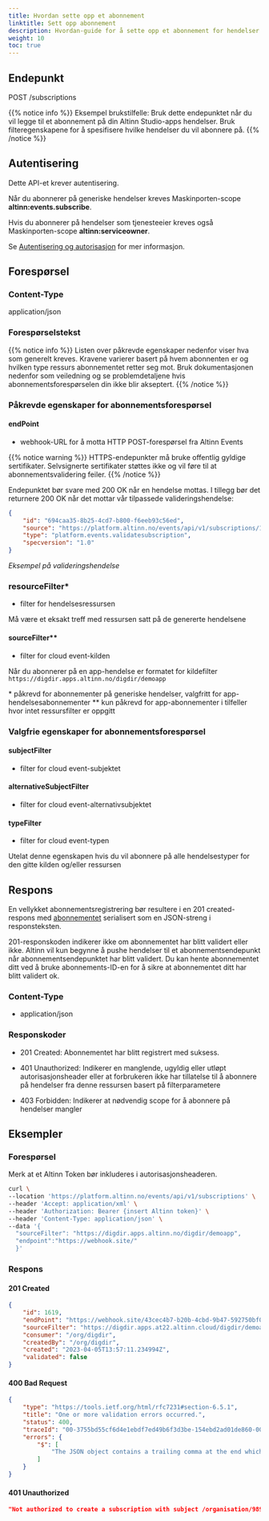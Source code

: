 ```yaml
---
title: Hvordan sette opp et abonnement
linktitle: Sett opp abonnement
description: Hvordan-guide for å sette opp et abonnement for hendelser fra en spesifikk ressurs
weight: 10
toc: true
---
```



## Endepunkt

POST /subscriptions

{{% notice info %}}
Eksempel brukstilfelle: Bruk dette endepunktet når du vil legge til et abonnement på din Altinn Studio-apps hendelser. Bruk filteregenskapene for å spesifisere hvilke hendelser du vil abonnere på. 
{{% /notice %}}

## Autentisering

Dette API-et krever autentisering.

Når du abonnerer på generiske hendelser kreves Maskinporten-scope __altinn:events.subscribe__.

Hvis du abonnerer på hendelser som tjenesteeier kreves også Maskinporten-scope __altinn:serviceowner__. 

Se [Autentisering og autorisasjon](../../../api/#autentisering-og-autorisasjon) for mer informasjon.


## Forespørsel

### Content-Type
application/json

### Forespørselstekst

{{% notice info %}}
Listen over påkrevde egenskaper nedenfor viser hva som generelt kreves.
Kravene varierer basert på hvem abonnenten er og hvilken type ressurs
abonnementet retter seg mot. Bruk dokumentasjonen nedenfor som veiledning og se problemdetaljene
hvis abonnementsforespørselen din ikke blir akseptert.
{{% /notice %}}

### Påkrevde egenskaper for abonnementsforespørsel

#### endPoint
- webhook-URL for å motta HTTP POST-forespørsel fra Altinn Events

{{% notice warning %}}
HTTPS-endepunkter må bruke offentlig gyldige sertifikater. Selvsignerte sertifikater støttes ikke og vil føre til at abonnementsvalidering feiler.
{{% /notice %}}

Endepunktet bør svare med 200 OK når en hendelse mottas. 
I tillegg bør det returnere 200 OK når det mottar vår tilpassede valideringshendelse:


```json
{
    "id": "694caa35-8b25-4cd7-b800-f6eeb93c56ed",
    "source": "https://platform.altinn.no/events/api/v1/subscriptions/1234",
    "type": "platform.events.validatesubscription",
    "specversion": "1.0"
}
```
_Eksempel på valideringshendelse_

### resourceFilter*
- filter for hendelsesressursen

Må være et eksakt treff med ressursen satt på de genererte hendelsene
#### sourceFilter**
- filter for cloud event-kilden

Når du abonnerer på en app-hendelse er formatet for kildefilter `https://digdir.apps.altinn.no/digdir/demoapp`

\* påkrevd for abonnementer på generiske hendelser, valgfritt for app-hendelsesabonnementer
\** kun påkrevd for app-abonnementer i tilfeller hvor intet ressursfilter er oppgitt 

### Valgfrie egenskaper for abonnementsforespørsel

#### subjectFilter
- filter for cloud event-subjektet

#### alternativeSubjectFilter
- filter for cloud event-alternativsubjektet

#### typeFilter
- filter for cloud event-typen

Utelat denne egenskapen hvis du vil abonnere på alle hendelsestyper for den gitte kilden og/eller ressursen

## Respons

En vellykket abonnementsregistrering bør resultere i en 201 created-respons med
[abonnementet](https://raw.githubusercontent.com/Altinn/altinn-events/main/src/Events/Models/Subscription.cs)
serialisert som en JSON-streng i responsteksten.

201-responskoden indikerer ikke om abonnementet har blitt validert eller ikke.
Altinn vil kun begynne å pushe hendelser til et abonnementsendepunkt når abonnementsendepunktet har blitt validert.
Du kan hente abonnementet ditt ved å bruke abonnements-ID-en for å sikre at abonnementet ditt har blitt validert ok.


### Content-Type
- application/json

### Responskoder
- 201 Created: Abonnementet har blitt registrert med suksess.



- 401 Unauthorized: Indikerer en manglende, ugyldig eller utløpt autorisasjonsheader eller at forbrukeren ikke har tillatelse
  til å abonnere på hendelser fra denne ressursen basert på filterparametere
- 403 Forbidden: Indikerer at nødvendig scope for å abonnere på hendelser mangler

## Eksempler

### Forespørsel

Merk at et Altinn Token bør inkluderes i autorisasjonsheaderen.

```bash
curl \
--location 'https://platform.altinn.no/events/api/v1/subscriptions' \
--header 'Accept: application/xml' \
--header 'Authorization: Bearer {insert Altinn token}' \
--header 'Content-Type: application/json' \
--data '{
  "sourceFilter": "https://digdir.apps.altinn.no/digdir/demoapp",
  "endpoint":"https://webhook.site/"
  }'
```

### Respons

#### 201 Created
```json
{
    "id": 1619,
    "endPoint": "https://webhook.site/43cec4b7-b20b-4cbd-9b47-592750bf06d1",
    "sourceFilter": "https://digdir.apps.at22.altinn.cloud/digdir/demoapp",
    "consumer": "/org/digdir",
    "createdBy": "/org/digdir",
    "created": "2023-04-05T13:57:11.234994Z",
    "validated": false
}
```

#### 400 Bad Request
```json
{
    "type": "https://tools.ietf.org/html/rfc7231#section-6.5.1",
    "title": "One or more validation errors occurred.",
    "status": 400,
    "traceId": "00-3755bd55cf6d4e1ebdf7ed49b6f3d3be-154ebd2ad01de860-00",
    "errors": {
        "$": [
            "The JSON object contains a trailing comma at the end which is not supported in this mode. Change the reader options. Path: $ | LineNumber: 2 | BytePositionInLine: 2."
        ]
    }
}
```

#### 401 Unauthorized
```json
"Not authorized to create a subscription with subject /organisation/989271156"
```